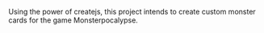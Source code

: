 Using the power of createjs, this project intends to create custom monster cards for the game Monsterpocalypse.